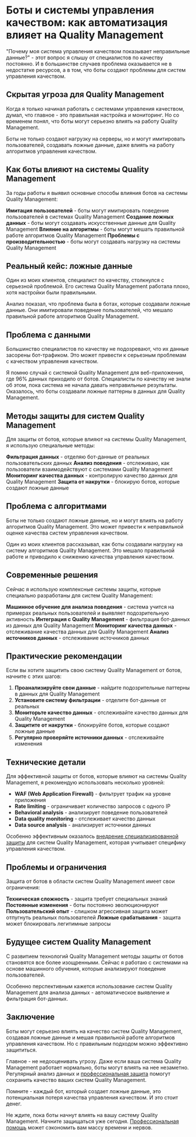 ﻿# Боты и системы управления качеством: как автоматизация влияет на Quality Management

"Почему моя система управления качеством показывает неправильные данные?" - этот вопрос я слышу от специалистов по качеству постоянно. И в большинстве случаев проблема оказывается не в недостатке ресурсов, а в том, что боты создают проблемы для систем управления качеством.

## Скрытая угроза для Quality Management

Когда я только начинал работать с системами управления качеством, думал, что главное - это правильная настройка и мониторинг. Но со временем понял, что боты могут серьезно влиять на работу Quality Management.

Боты не только создают нагрузку на серверы, но и могут имитировать пользователей, создавать ложные данные, даже влиять на работу алгоритмов управления качеством.

## Как боты влияют на системы Quality Management

За годы работы я выявил основные способы влияния ботов на системы Quality Management:

**Имитация пользователей** - боты могут имитировать поведение пользователей в системах Quality Management
**Создание ложных данных** - боты могут создавать искусственные данные для Quality Management
**Влияние на алгоритмы** - боты могут мешать правильной работе алгоритмов Quality Management
**Проблемы с производительностью** - боты могут создавать нагрузку на системы Quality Management

## Реальный кейс: ложные данные

Один из моих клиентов, специалист по качеству, столкнулся с серьезной проблемой. Его система Quality Management работала плохо, хотя настройки были правильными.

Анализ показал, что проблема была в ботах, которые создавали ложные данные. Они имитировали поведение пользователей, что мешало правильной работе алгоритмов Quality Management.

## Проблема с данными

Большинство специалистов по качеству не подозревают, что их данные засорены бот-трафиком. Это может привести к серьезным проблемам с качеством управления качеством.

Я помню случай с системой Quality Management для веб-приложения, где 96% данных приходило от ботов. Специалисты по качеству не знали об этом, пока система не начала давать неправильные результаты. Оказалось, что боты создавали ложные паттерны в данных для Quality Management.

## Методы защиты для систем Quality Management

Для защиты от ботов, которые влияют на системы Quality Management, я использую специальные методы:

**Фильтрация данных** - отделяю бот-данные от реальных пользовательских данных
**Анализ поведения** - отслеживаю, как пользователи взаимодействуют с системами Quality Management
**Мониторинг качества данных** - контролирую качество данных для Quality Management
**Защита от накрутки** - блокирую ботов, которые создают ложные данные

## Проблема с алгоритмами

Боты не только создают ложные данные, но и могут влиять на работу алгоритмов Quality Management. Это может привести к неправильной оценке качества систем управления качеством.

Один из моих клиентов рассказывал, как боты создавали нагрузку на систему алгоритмов Quality Management. Это мешало правильной работе и приводило к снижению качества управления качеством.

## Современные решения

Сейчас я использую комплексные системы защиты, которые специально разработаны для систем Quality Management:

**Машинное обучение для анализа поведения** - система учится на примерах реальных пользователей и выявляет подозрительную активность
**Интеграция с Quality Management** - фильтрация бот-данных из данных для Quality Management
**Мониторинг качества данных** - отслеживание качества данных для Quality Management
**Анализ источников данных** - отслеживание источников данных

## Практические рекомендации

Если вы хотите защитить свою систему Quality Management от ботов, начните с этих шагов:

1. **Проанализируйте свои данные** - найдите подозрительные паттерны в данных для Quality Management
2. **Установите систему фильтрации** - отделите бот-данные от реальных
3. **Мониторьте качество данных** - отслеживайте качество данных для Quality Management
4. **Защитите от накрутки** - блокируйте ботов, которые создают ложные данные
5. **Регулярно проверяйте источники данных** - отслеживайте изменения

## Технические детали

Для эффективной защиты от ботов, которые влияют на системы Quality Management, я рекомендую использовать несколько уровней:

- **WAF (Web Application Firewall)** - фильтрует трафик на уровне приложения
- **Rate limiting** - ограничивает количество запросов с одного IP
- **Behavioral analysis** - анализирует поведение пользователей
- **Data quality monitoring** - отслеживает качество данных
- **Data source analysis** - анализирует источники данных

Особенно эффективным оказалось [внедрение специализированной защиты](https://progaem.com/ustanovka-antibota-usluga-po-zashhite-ot-botov-vashih-sajtov-na-razlichnyh-cms-sistemah.html) для систем Quality Management, которая учитывает специфику управления качеством.

## Проблемы и ограничения

Защита от ботов в области систем Quality Management имеет свои ограничения:

**Техническая сложность** - защита требует специальных знаний
**Постоянные изменения** - боты постоянно эволюционируют
**Пользовательский опыт** - слишком агрессивная защита может отпугнуть реальных пользователей
**Ложные срабатывания** - защита может блокировать легитимные запросы

## Будущее систем Quality Management

С развитием технологий Quality Management методы защиты от ботов становятся все более изощренными. Сейчас я работаю с системами на основе машинного обучения, которые анализируют поведение пользователей.

Особенно перспективным кажется использование систем Quality Management для анализа данных - автоматическое выявление и фильтрация бот-данных.

## Заключение

Боты могут серьезно влиять на качество систем Quality Management, создавая ложные данные и мешая правильной работе алгоритмов управления качеством. Но с правильным подходом можно эффективно защититься.

Главное - не недооценивать угрозу. Даже если ваша система Quality Management работает нормально, боты могут влиять на нее незаметно. Регулярный анализ данных и [профессиональная защита](https://progaem.com/ustanovka-antibota-usluga-po-zashhite-ot-botov-vashih-sajtov-na-razlichnyh-cms-sistemah.html) помогут сохранить качество ваших систем Quality Management.

Помните - каждый бот, который создает ложные данные, это потенциальная потеря качества управления качеством. И это стоит денег.

Не ждите, пока боты начнут влиять на вашу систему Quality Management. Начните защищаться уже сегодня. [Профессиональная помощь](https://progaem.com/ustanovka-antibota-usluga-po-zashhite-ot-botov-vashih-sajtov-na-razlichnyh-cms-sistemah.html) может сэкономить вам массу времени и нервов.
